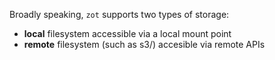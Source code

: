 Broadly speaking, `zot` supports two types of storage:
 - **local** filesystem accessible via a local mount point
 - **remote** filesystem (such as s3/) accesible via remote APIs
